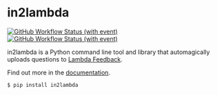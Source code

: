 # in2lambda

[![GitHub Workflow Status (with event)](https://img.shields.io/github/actions/workflow/status/lambda-feedback/in2lambda/test.yml?style=flat-square&logo=github&label=tests)](https://github.com/lambda-feedback/in2lambda/actions/workflows/test.yml)
[![GitHub Workflow Status (with event)](https://img.shields.io/github/actions/workflow/status/lambda-feedback/in2lambda/deploy-docs.yml?style=flat-square&logo=googledocs&logoColor=white&label=docs)](https://lambda-feedback.github.io/in2lambda/)

in2lambda is a Python command line tool and library that automagically uploads questions to [Lambda Feedback](https://lambdafeedback.com/).

Find out more in the [documentation](https://lambda-feedback.github.io/in2lambda/).

```
$ pip install in2lambda
```
